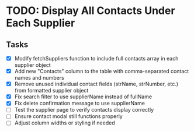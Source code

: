# TODO: Display All Contacts Under Each Supplier

## Tasks

- [x] Modify fetchSuppliers function to include full contacts array in each supplier object
- [x] Add new "Contacts" column to the table with comma-separated contact names and numbers
- [x] Remove unused individual contact fields (strName, strNumber, etc.) from formatted supplier object
- [x] Fix search filter to use supplierName instead of fullName
- [x] Fix delete confirmation message to use supplierName
- [ ] Test the supplier page to verify contacts display correctly
- [ ] Ensure contact modal still functions properly
- [ ] Adjust column widths or styling if needed
